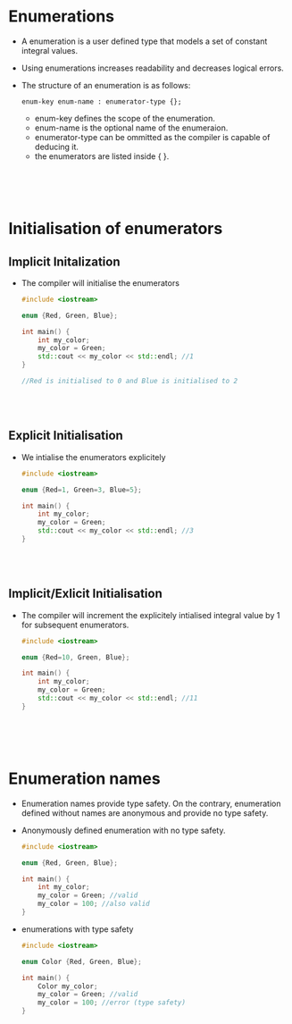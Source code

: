 # Enumerations

- A enumeration is a user defined type that models a set of constant integral values.
- Using enumerations increases readability and decreases logical errors.
- The structure of an enumeration is as follows:

  ```
  enum-key enum-name : enumerator-type {};
  ```

  - enum-key defines the scope of the enumeration.
  - enum-name is the optional name of the enumeraion.
  - enumerator-type can be ommitted as the compiler is capable of deducing it.
  - the enumerators are listed inside { }.

<br>
<br>
<br>

# Initialisation of enumerators

## Implicit Initalization

- The compiler will initialise the enumerators

  ```cpp
  #include <iostream>

  enum {Red, Green, Blue};

  int main() {
      int my_color;
      my_color = Green;
      std::cout << my_color << std::endl; //1
  }

  //Red is initialised to 0 and Blue is initialised to 2
  ```

<br>
<br>

## Explicit Initialisation

- We intialise the enumerators explicitely

  ```cpp
  #include <iostream>

  enum {Red=1, Green=3, Blue=5};

  int main() {
      int my_color;
      my_color = Green;
      std::cout << my_color << std::endl; //3
  }
  ```

<br>
<br>

## Implicit/Exlicit Initialisation

- The compiler will increment the explicitely intialised integral value by 1 for subsequent enumerators.

  ```cpp
  #include <iostream>

  enum {Red=10, Green, Blue};

  int main() {
      int my_color;
      my_color = Green;
      std::cout << my_color << std::endl; //11
  }
  ```

<br>
<br>
<br>
 
# Enumeration names

- Enumeration names provide type safety. On the contrary, enumeration defined without names are anonymous and provide no type safety.

* Anonymously defined enumeration with no type safety.

  ```cpp
  #include <iostream>

  enum {Red, Green, Blue};

  int main() {
      int my_color;
      my_color = Green; //valid
      my_color = 100; //also valid
  }
  ```

* enumerations with type safety

  ```cpp
  #include <iostream>

  enum Color {Red, Green, Blue};

  int main() {
      Color my_color;
      my_color = Green; //valid
      my_color = 100; //error (type safety)
  }
  ```
